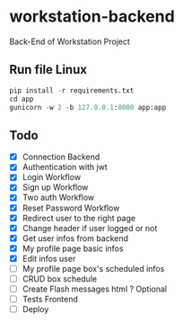 # workstation-backend

Back-End of Workstation Project

## Run file Linux

```python
pip install -r requirements.txt
cd app
gunicorn -w 2 -b 127.0.0.1:8000 app:app
```

## Todo

- [x] Connection Backend
- [x] Authentication with jwt
- [x] Login Workflow
- [x] Sign up Workflow
- [x] Two auth Workflow
- [X] Reset Password Workflow
- [x] Redirect user to the right page
- [x] Change header if user logged or not
- [x] Get user infos from backend
- [x] My profile page basic infos
- [X] Edit infos user
- [ ] My profile page box's scheduled infos
- [ ] CRUD box schedule
- [ ] Create Flash messages html ? Optional
- [ ] Tests Frontend
- [ ] Deploy

